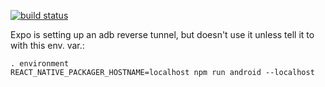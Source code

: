 [![build status](https://github.com/jg210/expo-experiments/actions/workflows/checks.yml/badge.svg)](https://github.com/jg210/expo-experiments/actions/workflows/checks.yml)

Expo is setting up an adb reverse tunnel, but doesn't use it unless tell it to with this env. var.:

```
. environment
REACT_NATIVE_PACKAGER_HOSTNAME=localhost npm run android --localhost
```